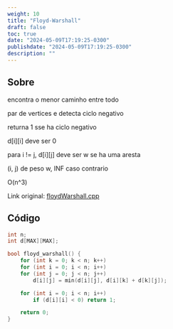 ```yaml
---
weight: 10
title: "Floyd-Warshall"
draft: false
toc: true
date: "2024-05-09T17:19:25-0300"
publishdate: "2024-05-09T17:19:25-0300"
description: ""
---
```


## Sobre
 encontra o menor caminho entre todo

 par de vertices e detecta ciclo negativo

 returna 1 sse ha ciclo negativo

 d[i][i] deve ser 0

 para i != j, d[i][j] deve ser w se ha uma aresta

 (i, j) de peso w, INF caso contrario



 O(n^3)



Link original: [floydWarshall.cpp](https://github.com/brunomaletta/Biblioteca/tree/master/Codigo/Grafos/floydWarshall.cpp)

## Código
```cpp
int n;
int d[MAX][MAX];

bool floyd_warshall() {
	for (int k = 0; k < n; k++)
	for (int i = 0; i < n; i++)
	for (int j = 0; j < n; j++)
		d[i][j] = min(d[i][j], d[i][k] + d[k][j]);

	for (int i = 0; i < n; i++)
		if (d[i][i] < 0) return 1;

	return 0;
}
```
